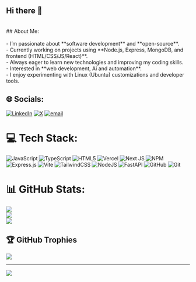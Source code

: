 ## Hi there 👋
<br>
## About Me:
<br><br>- I’m passionate about **software development** and **open-source**.  <br>- Currently working on projects using **Node.js, Express, MongoDB, and frontend (HTML/CSS/JS/React)**.  <br>- Always eager to learn new technologies and improving my coding skills.  <br>- Interested in **web development, Ai and automation**.  <br>- I enjoy experimenting with Linux (Ubuntu) customizations and developer tools.  


## 🌐 Socials:
[![LinkedIn](https://img.shields.io/badge/LinkedIn-%230077B5.svg?logo=linkedin&logoColor=white)](https://linkedin.com/in/kunal-mishra-5j25) [![X](https://img.shields.io/badge/X-black.svg?logo=X&logoColor=white)](https://x.com/@Kunal_224u8138) [![email](https://img.shields.io/badge/Email-D14836?logo=gmail&logoColor=white)](mailto:kunal.pr.mishra@gmail.com) 

# 💻 Tech Stack:
![JavaScript](https://img.shields.io/badge/javascript-%23323330.svg?style=for-the-badge&logo=javascript&logoColor=%23F7DF1E) ![TypeScript](https://img.shields.io/badge/typescript-%23007ACC.svg?style=for-the-badge&logo=typescript&logoColor=white) ![HTML5](https://img.shields.io/badge/html5-%23E34F26.svg?style=for-the-badge&logo=html5&logoColor=white) ![Vercel](https://img.shields.io/badge/vercel-%23000000.svg?style=for-the-badge&logo=vercel&logoColor=white) ![Next JS](https://img.shields.io/badge/Next-black?style=for-the-badge&logo=next.js&logoColor=white) ![NPM](https://img.shields.io/badge/NPM-%23CB3837.svg?style=for-the-badge&logo=npm&logoColor=white) ![Express.js](https://img.shields.io/badge/express.js-%23404d59.svg?style=for-the-badge&logo=express&logoColor=%2361DAFB) ![Vite](https://img.shields.io/badge/vite-%23646CFF.svg?style=for-the-badge&logo=vite&logoColor=white) ![TailwindCSS](https://img.shields.io/badge/tailwindcss-%2338B2AC.svg?style=for-the-badge&logo=tailwind-css&logoColor=white) ![NodeJS](https://img.shields.io/badge/node.js-6DA55F?style=for-the-badge&logo=node.js&logoColor=white) ![FastAPI](https://img.shields.io/badge/FastAPI-005571?style=for-the-badge&logo=fastapi) ![GitHub](https://img.shields.io/badge/github-%23121011.svg?style=for-the-badge&logo=github&logoColor=white) ![Git](https://img.shields.io/badge/git-%23F05033.svg?style=for-the-badge&logo=git&logoColor=white)
# 📊 GitHub Stats:
![](https://github-readme-stats.vercel.app/api?username=Kunal-Mishra-5725&theme=transparent&hide_border=true&include_all_commits=true&count_private=true)<br/>
![](https://nirzak-streak-stats.vercel.app/?user=Kunal-Mishra-5725&theme=transparent&hide_border=true)<br/>
![](https://github-readme-stats.vercel.app/api/top-langs/?username=Kunal-Mishra-5725&theme=transparent&hide_border=true&include_all_commits=true&count_private=true&layout=compact)

## 🏆 GitHub Trophies
![](https://github-profile-trophy.vercel.app/?username=Kunal-Mishra-5725&theme=transparent&no-frame=true&no-bg=false&margin-w=4)

---
[![](https://visitcount.itsvg.in/api?id=Kunal-Mishra-5725&icon=0&color=0)](https://visitcount.itsvg.in)

<!-- Proudly created with GPRM ( https://gprm.itsvg.in ) -->
